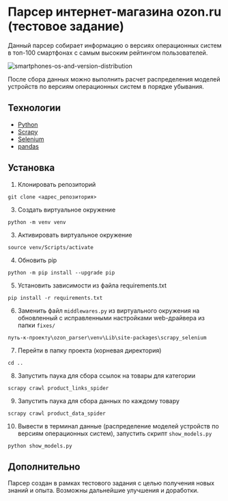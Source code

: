 # Парсер интернет-магазина ozon.ru (тестовое задание)
Данный парсер собирает информацию о версиях операционных систем в топ-100 смартфонах с самым высоким рейтингом пользователей.

![smartphones-os-and-version-distribution](https://github.com/link75/ozon_parser/assets/127029704/f11370b4-20fa-47f9-92a1-76ab74b6159c)

После сбора данных можно выполнить расчет распределения моделей устройств по версиям операционных систем в порядке убывания.
## Технологии

* [Python](https://www.python.org/)
* [Scrapy](https://scrapy.org/)
* [Selenium](https://www.selenium.dev/)
* [pandas](https://pandas.pydata.org/)


## Установка
1. Клонировать репозиторий
```
git clone <адрес_репозитория>
```
3. Создать виртуальное окружение
```
python -m venv venv
```
3. Активировать виртуальное окружение
```
source venv/Scripts/activate
```
4. Обновить pip
```
python -m pip install --upgrade pip
```
5. Установить зависимости из файла requirements.txt
```
pip install -r requirements.txt
```
6. Заменить файл `middlewares.py` из виртуального окружения на обновленный с исправленными настройками web-драйвера
из папки `fixes/`
```
путь-к-проекту\ozon_parser\venv\Lib\site-packages\scrapy_selenium
```

7. Перейти в папку проекта (корневая директория)
```
cd ..
```

8. Запустить паука для сбора ссылок на товары для категории
```
scrapy crawl product_links_spider
```

9. Запустить паука для сбора данных по каждому товару
```
scrapy crawl product_data_spider
```

10. Вывести в терминал данные (распределение моделей устройств по версиям операционных систем), запустить скрипт `show_models.py`
```
python show_models.py
```

## Дополнительно
Парсер создан в рамках тестового задания с целью получения новых знаний и опыта. Возможны дальнейшие улучшения и доработки.